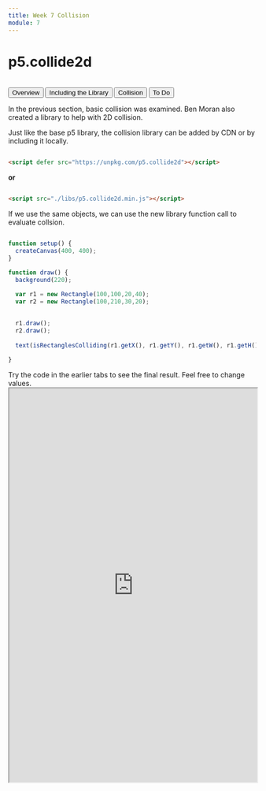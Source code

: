 ```yaml
---
title: Week 7 Collision
module: 7
---
```


# p5.collide2d <br />


<br />


<div class="tab">
  <button class="tablinks active" onclick="openTab(event, 'Overview')">Overview</button>
  <button class="tablinks" onclick="openTab(event, 'Including')">Including the Library</button>
   <button class="tablinks" onclick="openTab(event, 'Collision')">Collision</button>
  <button class="tablinks" onclick="openTab(event, 'ToDo')">To Do</button>
 
</div>

<div id="Overview" class="tabcontent" style="display:block"  >
<div class="tabhtml" markdown="1">

In the previous section, basic collision was examined.  Ben Moran also created a library to help with 2D collision.


</div>
</div>

<div id="Including" class="tabcontent">
<div class="tabhtml" markdown="1">

Just like the base p5 library, the collision library can be added by CDN or by including it locally.

```html

<script defer src="https://unpkg.com/p5.collide2d"></script>

```
**or**

```html

<script src="./libs/p5.collide2d.min.js"></script>

```



</div>
</div>

<div id="Collision" class="tabcontent">
<div class="tabhtml" markdown="1">

If we use the same objects, we can use the new library function call to evaluate collsion.

```js

function setup() {
  createCanvas(400, 400);
}

function draw() {
  background(220);
  
  var r1 = new Rectangle(100,100,20,40);
  var r2 = new Rectangle(100,210,30,20);
  

  r1.draw();
  r2.draw();
  
  text(isRectanglesColliding(r1.getX(), r1.getY(), r1.getW(), r1.getH(),r2.getX(), r2.getY(), r2.getW(), r2.getH()), 300,300);
 
}

```

</div>
</div>





<div id="ToDo" class="tabcontent">
<div class="tabhtml" markdown="1">
Try the code in the earlier tabs to see the final result. Feel free to change values.

<iframe src="https://editor.p5js.org/" width="100%" height="800px"></iframe>
</div>
</div>

